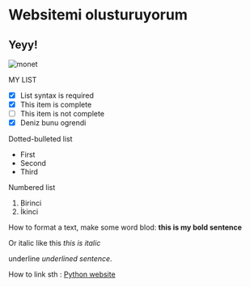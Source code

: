 # Websitemi olusturuyorum
## Yeyy!

![monet](https://media.architecturaldigest.com/photos/5ae21e08eafdee4e6e6c3e67/master/w_1600,c_limit/Monet%20NG6479-A5.jpg)

MY LIST
- [x] List syntax is required
- [x] This item is complete
- [ ] This item is not complete
- [x] Deniz bunu ogrendi

Dotted-bulleted list
* First 
* Second
* Third

Numbered list
1. Birinci
2. İkinci

How to format a text, make some word blod:
**this is my bold sentence**

Or italic like this *this is italic*


underline _underlined sentence_.

How to link sth : [Python website](https://www.python.org/)
